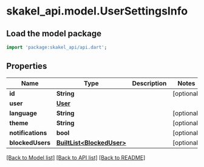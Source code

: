 # skakel_api.model.UserSettingsInfo

## Load the model package
```dart
import 'package:skakel_api/api.dart';
```

## Properties
Name | Type | Description | Notes
------------ | ------------- | ------------- | -------------
**id** | **String** |  | [optional] 
**user** | [**User**](User.md) |  | 
**language** | **String** |  | [optional] 
**theme** | **String** |  | [optional] 
**notifications** | **bool** |  | [optional] 
**blockedUsers** | [**BuiltList&lt;BlockedUser&gt;**](BlockedUser.md) |  | [optional] 

[[Back to Model list]](../README.md#documentation-for-models) [[Back to API list]](../README.md#documentation-for-api-endpoints) [[Back to README]](../README.md)


